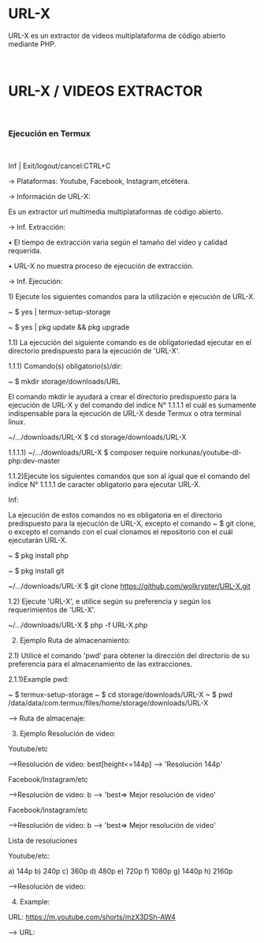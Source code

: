 # URL-X
URL-X es un extractor de videos multiplataforma de código abierto mediante PHP.

</br>
  <h1>URL-X / VIDEOS EXTRACTOR</h1></br>                         
<h3>Ejecución en Termux</h3><br>
 <p>Inf | Exit/logout/cancel:CTRL+C</p>                                  
</p>-> Plataformas: Youtube, Facebook, Instagram,etcétera.</p>

<p>-> Información de URL-X:</p>                                           
<p>Es un extractor url multimedia multiplataformas de código abierto.</p>

 <p>-> Inf. Extracción:</p>                   • El tiempo de extracción varia según el tamaño del video y calidad requerida.

• URL-X no muestra proceso de ejecución de extracción.                                                                             
<p>-> Inf. Ejecución:</p>                                                
 <p>1) Ejecute los siguientes comandos para la utilización e ejecución de URL-X.</p>

 <p>~ $ yes | termux-setup-storage</p>

 ~ $ yes | pkg update && pkg upgrade

1.1) La ejecución del siguiente comando es de obligatoriedad ejecutar en el directorio predispuesto para la ejecución de 'URL-X'.

1.1.1) Comando(s) obligatorio(s)/dir:

~ $ mkdir storage/downloads/URL

El comando mkdir le ayudará a crear el directorio predispuesto para la ejecución de URL-X y del comando del indice N° 1.1.1.1 el cuál es sumamente indispensable para la ejecución de URL-X desde Termux o otra terminal linux.

~/.../downloads/URL-X $ cd storage/downloads/URL-X

1.1.1.1) ~/.../downloads/URL-X $ composer require norkunas/youtube-dl-php:dev-master

1.1.2)Ejecute los siguientes comandos que son al igual que el comando del indice N° 1.1.1.1 de caracter obligatorio para ejecutar URL-X.

Inf:

La ejecución de estos comandos no es obligatoria en el directorio predispuesto para la ejecución de URL-X, excepto el comando ~ $ git clone, o excepto el comando con el cual clonamos el repositorio con el cuál ejecutarán URL-X.

 ~ $ pkg install php

 ~ $ pkg install git

 ~/.../downloads/URL-X $ git clone https://github.com/wolkrypter/URL-X.git

1.2) Ejecute 'URL-X', e utilice según su preferencia y según los requerimientos de 'URL-X'.

 ~/.../downloads/URL-X $ php -f URL-X.php

2) Ejemplo Ruta de almacenamiento:

2.1) Utilicé el comando 'pwd' para obtener la dirección del directorio de su preferencia para el almacenamiento de las extracciones.

2.1.1)Example pwd:

 ~ $ termux-setup-storage
 ~ $ cd storage/downloads/URL-X
 ~ $ pwd
/data/data/com.termux/files/home/storage/downloads/URL-X


 --> Ruta de almacenaje:


3) Ejemplo Resolución de video:

Youtube/etc

-->Resolución de video: best[height<=144p] --> 'Resolución 144p'

Facebook/Instagram/etc

-->Resolución de video: b --> 'best=> Mejor resolución de video'

Facebook/Instagram/etc

-->Resolución de video: b --> 'best=> Mejor resolución de video'

Lista de resoluciones

Youtube/etc:

a) 144p
b) 240p
c) 360p
d) 480p
e) 720p
f) 1080p
g) 1440p
h) 2160p



 -->Resolución de video:


 4) Example:

 URL: https://m.youtube.com/shorts/mzX3DSh-AW4


 --> URL:

